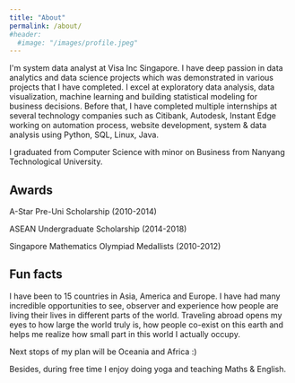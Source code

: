 ```yaml
---
title: "About"
permalink: /about/
#header:
  #image: "/images/profile.jpeg"
---
```


I'm system data analyst at Visa Inc Singapore. I have deep passion in data analytics and data science projects which was demonstrated in various projects that I have completed. I excel at exploratory data analysis, data visualization, machine learning and building statistical modeling for business decisions. Before that, I have completed multiple internships at several technology companies such as Citibank, Autodesk, Instant Edge working on automation process, website development, system & data analysis using Python, SQL, Linux, Java.

I graduated from Computer Science with minor on Business from Nanyang Technological University.



## Awards

A-Star Pre-Uni Scholarship (2010-2014)

ASEAN Undergraduate Scholarship (2014-2018)

Singapore Mathematics Olympiad Medallists (2010-2012)


## Fun facts

I have been to 15 countries in Asia, America and Europe. I have had many incredible opportunities to see, observer and experience how people are living their lives in different parts of the world. Traveling abroad opens my eyes to how large the world truly is, how people co-exist on this earth and helps me realize how small part in this world I actually occupy.

Next stops of my plan will be Oceania and Africa :)

Besides, during free time I enjoy doing yoga and teaching Maths & English.
